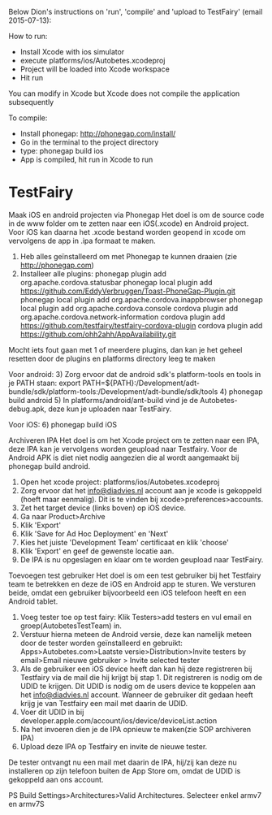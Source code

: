 Below Dion's instructions on 'run', 'compile' and 'upload to TestFairy' (email 2015-07-13):

How to run:
- Install Xcode with ios simulator
- execute platforms/ios/Autobetes.xcodeproj
- Project will be loaded into Xcode workspace
- Hit run

You can modify in Xcode but Xcode does not compile the application subsequently

To compile:
- Install phonegap: http://phonegap.com/install/
- Go in the terminal to the project directory
- type: phonegap build ios
- App is compiled, hit run in Xcode to run

# TestFairy
Maak iOS en android projecten via Phonegap
Het doel is om de source code in de www folder om te zetten naar een iOS(.xcode) en Android project. Voor iOS kan daarna het .xcode bestand worden geopend in xcode om vervolgens de app in .ipa formaat te maken.

1) Heb alles geïnstalleerd om met Phonegap te kunnen draaien (zie http://phonegap.com)
2) Installeer alle plugins:
phonegap plugin add org.apache.cordova.statusbar
phonegap local plugin add https://github.com/EddyVerbruggen/Toast-PhoneGap-Plugin.git
phonegap local plugin add org.apache.cordova.inappbrowser
phonegap local plugin add org.apache.cordova.console
cordova plugin add org.apache.cordova.network-information
cordova plugin add https://github.com/testfairy/testfairy-cordova-plugin
cordova plugin add https://github.com/ohh2ahh/AppAvailability.git

Mocht iets fout gaan met 1 of meerdere plugins, dan kan je het geheel resetten door de plugins en platforms directory leeg te maken

Voor android:
3) Zorg ervoor dat de android sdk's platform-tools en tools in je PATH staan:
export PATH=${PATH}:/Development/adt-bundle/sdk/platform-tools:/Development/adt-bundle/sdk/tools
4) phonegap build android
5) In platforms/android/ant-build vind je de Autobetes-debug.apk, deze kun je uploaden naar TestFairy.

Voor iOS:
6) phonegap build iOS

Archiveren IPA
Het doel is om het Xcode project om te zetten naar een IPA, deze IPA kan je vervolgens worden geupload naar Testfairy. Voor de Android APK is diet niet nodig aangezien die al wordt aangemaakt bij phonegap build android. 

1) Open het xcode project: platforms/ios/Autobetes.xcodeproj
2) Zorg ervoor dat het info@diadvies.nl account aan je xcode is gekoppeld (hoeft maar eenmalig). Dit is te vinden bij xcode>preferences>accounts.
3) Zet het target device (links boven) op iOS device.
4) Ga naar Product>Archive
5) Klik 'Export'
6) Klik 'Save for Ad Hoc Deployment' en 'Next'
7) Kies het juiste 'Development Team' certificaat en klik 'choose'
8) Klik 'Export' en geef de gewenste locatie aan.
9) De IPA is nu opgeslagen en klaar om te worden geupload naar TestFairy.

Toevoegen test gebruiker
Het doel is om een test gebruiker bij het Testfairy team te betrekken en deze de iOS en Android app te sturen. We versturen beide, omdat een gebruiker bijvoorbeeld een iOS telefoon heeft en een Android tablet.

1) Voeg tester toe op test fairy: Klik Testers>add testers en vul email en groep(AutobetesTestTeam) in.
2) Verstuur hierna meteen de Android versie, deze kan namelijk meteen door de tester worden geïnstalleerd en gebruikt:
Apps>Autobetes.com>Laatste versie>Distribution>Invite testers by email>Email nieuwe gebruiker > Invite selected tester
3) Als de gebruiker een iOS device heeft dan kan hij deze registreren bij Testfairy via de mail die hij krijgt bij stap 1. Dit registreren is nodig om de UDID te krijgen. Dit UDID is nodig om de users device te koppelen aan het info@diadvies.nl account. Wanneer de gebruiker dit gedaan heeft krijg je van Testfairy een mail met daarin de UDID.
4) Voer dit UDID in bij developer.apple.com/account/ios/device/deviceList.action
5) Na het invoeren dien je de IPA opnieuw te maken(zie SOP archiveren IPA)
6) Upload deze IPA op Testfairy en invite de nieuwe tester.

De tester ontvangt nu een mail met daarin de IPA, hij/zij kan deze nu installeren op zijn telefoon buiten de App Store om, omdat de UDID is gekoppeld aan ons account.

PS Build Settings>Architectures>Valid Architectures. Selecteer enkel armv7 en armv7S
